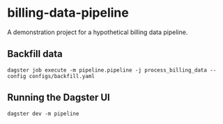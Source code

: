 # billing-data-pipeline
A demonstration project for a hypothetical billing data pipeline.

## Backfill data

```
dagster job execute -m pipeline.pipeline -j process_billing_data --config configs/backfill.yaml
```


## Running the Dagster UI

```
dagster dev -m pipeline
```
